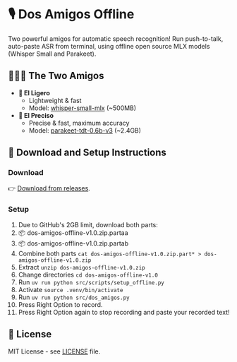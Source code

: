 # 🎙️ Dos Amigos Offline

Two powerful amigos for automatic speech recognition! Run push-to-talk, auto-paste ASR from terminal, using offline open source MLX models (Whisper Small and Parakeet).

## 🧑‍🤝‍🧑 The Two Amigos

- **🪽 El Ligero**
	- Lightweight & fast
	- Model: [whisper-small-mlx](https://huggingface.co/mlx-community/whisper-small-mlx) (~500MB)
- **🎯 El Preciso**
	- Precise & fast, maximum accuracy
	- Model: [parakeet-tdt-0.6b-v3](https://huggingface.co/mlx-community/parakeet-tdt-0.6b-v3) (~2.4GB)

## 🚀 Download and Setup Instructions

### Download
👉 [Download from releases](https://github.com/laywen-sashe/dos-amigos-offline/releases).

### Setup
1. Due to GitHub's 2GB limit, download both parts:
1. 📦 dos-amigos-offline-v1.0.zip.partaa
2. 📦 dos-amigos-offline-v1.0.zip.partab
3. Combine both parts `cat dos-amigos-offline-v1.0.zip.part* > dos-amigos-offline-v1.0.zip`
4. Extract `unzip dos-amigos-offline-v1.0.zip`
5. Change directories `cd dos-amigos-offline-v1.0`
6. Run `uv run python src/scripts/setup_offline.py`
7. Activate `source .venv/bin/activate`
7. Run `uv run python src/dos_amigos.py`
8. Press Right Option to record.
9. Press Right Option again to stop recording and paste your recorded text!

## 📄 License

MIT License - see [LICENSE](LICENSE) file.
